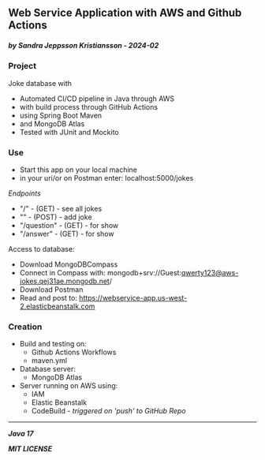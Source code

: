 ## Web Service Application with AWS and Github Actions
##### by Sandra Jeppsson Kristiansson - 2024-02

### Project
Joke database with 
- Automated CI/CD pipeline in Java through AWS 
- with build process through GitHub Actions
- using Spring Boot Maven
- and MongoDB Atlas
- Tested with JUnit and Mockito

### Use
- Start this app on your local machine
- in your uri/or on Postman enter: localhost:5000/jokes

*Endpoints*
- "/" - (GET) - see all jokes
- "" - (POST) - add joke
- "/question" - (GET) - for show
- "/answer" - (GET) - for show

Access to database:
- Download MongoDBCompass 
- Connect in Compass with: mongodb+srv://Guest:qwerty123@aws-jokes.qej31ae.mongodb.net/
- Download Postman
- Read and post to: https://webservice-app.us-west-2.elasticbeanstalk.com<endpoint>

### Creation
- Build and testing on:
  - Github Actions Workflows
  - maven.yml
- Database server:
  - MongoDB Atlas
- Server running on AWS using:
  - IAM
  - Elastic Beanstalk
  - CodeBuild - *triggered on 'push' to GitHub Repo* 

----------------------------------------------------------------

***Java 17***

***MIT LICENSE***
